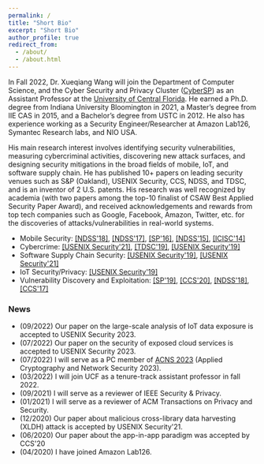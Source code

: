```yaml
---
permalink: /
title: "Short Bio"
excerpt: "Short Bio"
author_profile: true
redirect_from: 
  - /about/
  - /about.html
---
```


<p>In Fall 2022, Dr. Xueqiang Wang will join the Department of Computer Science, and the Cyber Security and Privacy Cluster (<a href="https://sites.google.com/view/ucfcybersp/home" target="_blank" rel="noopener">CyberSP</a>) as an Assistant Professor at the <a href="https://www.ucf.edu" target="_blank" rel="noopener">University of Central Florida</a>. He earned a Ph.D. degree from Indiana University Bloomington in 2021, a Master’s degree from IIE CAS in 2015, and a Bachelor’s degree from USTC in 2012. He also has experience working as a Security Engineer/Researcher at Amazon Lab126, Symantec Research labs, and NIO USA.</p>

<p>His main research interest involves identifying security vulnerabilities, measuring cybercriminal activities, discovering new attack surfaces, and designing security mitigations in the broad fields of mobile, IoT, and software supply chain. He has published 10+ papers on leading security venues such as S&P (Oakland), USENIX Security, CCS, NDSS, and TDSC, and is an inventor of 2 U.S. patents. His research was well recognized by academia (with two papers among the top-10 finalist of CSAW Best Applied Security Paper Award), and received acknowledgements and rewards from top tech companies such as Google,  Facebook, Amazon, Twitter, etc. for the discoveries of attacks/vulnerabilities in real-world systems. </p>

<ul>
  <li>Mobile Security: <a href="https://xw48.github.io/files/duan2018things.pdf" target="_blank" rel="noopener">[NDSS'18]</a>, <a href="https://xw48.github.io/files/pan2017dark.pdf" target="_blank" rel="noopener">[NDSS'17]</a>, <a href="https://xw48.github.io/files/chen2016following.pdf" target="_blank" rel="noopener">[SP'16]</a>, <a href="https://xw48.github.io/files/wang2015deepdroid.pdf" target="_blank" rel="noopener">[NDSS'15]</a>, <a href="https://xw48.github.io/files/wang2014wrapdroid.pdf" target="_blank" rel="noopener">[ICISC'14]</a></li>
  <li>Cybercrime: <a href="https://xw48.github.io/files/wang2021understanding.pdf" target="_blank" rel="noopener">[USENIX Security'21]</a>, <a href="https://xw48.github.io/files/lee2019understanding.pdf" target="_blank" rel="noopener">[TDSC'19]</a>, <a href="https://xw48.github.io/files/lee2019understandingi.pdf" target="_blank" rel="noopener">[USENIX Security'19]</a></li>
  <li>Software Supply Chain Security: <a href="https://xw48.github.io/files/wang2019looking.pdf" target="_blank" rel="noopener">[USENIX Security'19]</a>, <a href="https://xw48.github.io/files/wang2021understanding.pdf" target="_blank" rel="noopener">[USENIX Security'21]</a></li>
<li>IoT Security/Privacy: <a href="https://xw48.github.io/files/wang2019looking.pdf" target="_blank" rel="noopener">[USENIX Security'19]</a></li>
  <li>Vulnerability Discovery and Exploitation: <a href="https://xw48.github.io/files/you2019profuzzer.pdf" target="_blank" rel="noopener">[SP'19]</a>, <a href="https://xw48.github.io/files/lu2020demystifying.pdf" target="_blank" rel="noopener">[CCS'20]</a>, <a href="https://xw48.github.io/files/zhang2018level.pdf" target="_blank" rel="noopener">[NDSS'18]</a>, <a href="https://xw48.github.io/files/li2017unleashing.pdf" target="_blank" rel="noopener">[CCS'17]</a></li>
</ul>

<h3>News</h3>
<ul>
  <li>(09/2022) Our paper on the large-scale analysis of IoT data exposure is accepted to USENIX Security 2023. </li>
  <li>(07/2022) Our paper on the security of exposed cloud services is accepted to USENIX Security 2023. </li>
  <li>(07/2022) I will serve as a PC member of <a href="https://sulab-sever.u-aizu.ac.jp/ACNS2023/index.html">ACNS 2023</a> (Applied Cryptography and Network Security 2023).</li>
  <li>(03/2022) I will join UCF as a tenure-track assistant professor in fall 2022.</li>
  <li>(09/2021) I will serve as a reviewer of IEEE Security & Privacy.</li>
  <li>(01/2021) I will serve as a reviewer of ACM Transactions on Privacy and Security.</li>
  <li>(12/2020) Our paper about malicious cross-library data harvesting (XLDH) attack is accepted by USENIX Security'21.</li>
  <li>(06/2020) Our paper about the app-in-app paradigm was accepted by CCS'20</li>
  <li>(04/2020) I have joined Amazon Lab126.</li>
</ul>
